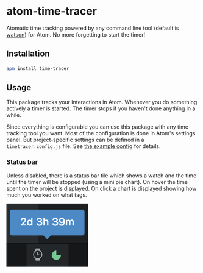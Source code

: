 # atom-time-tracer

Atomatic time tracking powered by any command line tool (default is [watson](http://tailordev.github.io/Watson/)) for Atom.
No more forgetting to start the timer!

## Installation

```bash
apm install time-tracer
```

## Usage

This package tracks your interactions in Atom.
Whenever you do something actively a timer is started.
The timer stops if you haven't done anything in a while.

Since everything is configurable you can use this package with any time
tracking tool you want.
Most of the configuration is done in Atom's settings panel.
But project-specific settings can be defined in a `timetracer.config.js` file.
See [the example config](https://github.com/jneuendorf/atom-time-tracer/blob/master/timetracer.config.js)
for details.

### Status bar

Unless disabled, there is a status bar tile which shows a watch and the time until the timer
will be stopped (using a mini pie chart).
On hover the time spent on the project is displayed. 
On click a chart is displayed showing how much you worked on what tags.

![Status bar tile screenshot](./img/status-bar-tile.png)